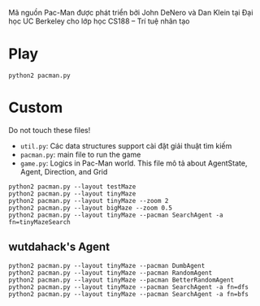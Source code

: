 Mã nguồn Pac-Man được phát triển bởi John DeNero và Dan Klein tại Đại học UC Berkeley cho lớp học CS188 – Trí tuệ nhân tạo

# Play
```
python2 pacman.py 
```

# Custom
Do not touch these files!
- ```util.py```: Các data structures support cài đặt giải thuật tìm kiếm
- ```pacman.py```: main file to run the game
- ```game.py```: Logics in Pac-Man world. This file mô tả about AgentState, Agent, Direction, and Grid

```
python2 pacman.py --layout testMaze
python2 pacman.py --layout tinyMaze
python2 pacman.py --layout tinyMaze --zoom 2
python2 pacman.py --layout bigMaze --zoom 0.5
python2 pacman.py --layout tinyMaze --pacman SearchAgent -a fn=tinyMazeSearch
```

## wutdahack's Agent
```
python2 pacman.py --layout tinyMaze --pacman DumbAgent
python2 pacman.py --layout tinyMaze --pacman RandomAgent
python2 pacman.py --layout tinyMaze --pacman BetterRandomAgent
python2 pacman.py --layout tinyMaze --pacman SearchAgent -a fn=dfs
python2 pacman.py --layout tinyMaze --pacman SearchAgent -a fn=bfs
```